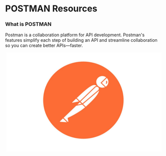 # POSTMAN Resources
### What is POSTMAN
Postman is a collaboration platform for API development. Postman's features simplify each step of building an API and streamline collaboration so you can create better APIs—faster.

<div align="center">
<img align="right" alt="GIF" src="https://github.com/Ayush7614/web-development-Resource/blob/main/POSTMAN/Postman.jpg?raw=true" width="500" height="320" />
</div>
<div align="center">
